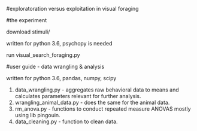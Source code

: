 #exploratoration versus exploitation in visual foraging

#the experiment

download stimuli/

written for python 3.6, psychopy is needed

run visual_search_foraging.py 

#user guide - data wrangling & analysis

written for python 3.6, pandas, numpy, scipy

1) data_wrangling.py            - aggregates raw behavioral data to means and calculates parameters relevant for further analysis.
2) wrangling_animal_data.py     - does the same for the animal data.
3) rm_anova.py                     - functions to conduct repeated measure ANOVAS mostly using lib pingouin.   
4) data_cleaning.py                - function to clean data. 




  
